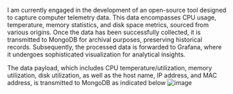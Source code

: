 I am currently engaged in the development of an open-source tool designed to capture computer telemetry data. This data encompasses CPU usage, temperature, memory statistics, and disk space metrics, sourced from various origins. Once the data has been successfully collected, it is transmitted to MongoDB for archival purposes, preserving historical records. Subsequently, the processed data is forwarded to Grafana, where it undergoes sophisticated visualization for analytical insights. 

The data payload, which includes CPU temperature/utilization, memory utilization, disk utilization, as well as the host name, IP address, and MAC address, is transmitted to MongoDB as indicated below
![image](https://github.com/user-attachments/assets/1268d5ef-5a50-47fb-81d0-beeac1f1d562)
